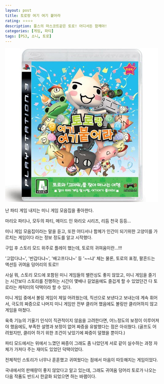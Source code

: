 ```yaml
---
layout: post
title: 토로랑 여기 여기 붙어라
rating: ⭐️⭐️⭐️⭐️
description: 플스의 마스코트같은 토로! 어디서든 함께야!
categories: [게임, 파티]
tags: [PS3, 소니, 토로]
---
```


![토로](../../img/2010/toro.jpg)

난 파티 게임 내지는 미니 게임 모음집을 좋아한다. 

마리오 파티나, 모두의 파티, 메이드 인 와리오 시리즈, 리듬 천국 등등... 

미니 게임 모음집이라는 말을 듣고, 또한 어디서나 함께가 인간이 되기위한 고양이를 가르치는 게임이다 라는 정보 정도를 알고 시작했다.

구입 후 스토리 모드 위주로 플레이 했는데, 토로의 귀여움이란...!!!

'고맙다냐~', '반갑다냐~', '배고프다냐~' 등 '~~냐' 체는 물론, 토로의 표정, 팔흔드는 액션등 귀여움 덩어리의 토로!!

사실 뭐, 스토리 모드에 포함된 미니 게임들의 밸런싱도 좋지 않았고, 미니 게임을 즐기는 시간보다 스토리를 진행하는 시간이 몇배나 길었음에도 즐겁게 할 수 있었던건 다 토로라는 캐릭터의 덕택이라 할 수 있다.

미니 게임 중에서 볼링 게임이 제일 어려웠는데, 직선으로 보낸다고 보내는데 계속 휘어서, 극도의 짜증으로 나머지 미니 게임만 전부 클리어 했음에도 볼링만 클리어하지 않고 게임을 마쳤다.

육축 기능의 기울기 인식이 직관적이지 않음을 고려한다면, 어느정도의 보정이 이루어져야 했음에도, 부족한 설명과 보정이 없어 짜증을 유발했다는 점은 아쉬웠다. (골프도 어려웠지만, 클리어 하기 위한 조건이 낮았기에 짜증이 덜했을 뿐이다.)

파티 모드에서는 위에서 느꼈던 짜증이 그래도 좀 나았던게 서로 같이 실수하는 과정 자체가 가져다 주는 재미도 있었던 덕택이었다.

전체적인 스토리가 너무나 훈훈했고 귀여웠다는 점에서 마음이 따듯해지는 게임이었다. 

국내에서의 판매량이 좋지 않았다고 알고 있는데, 그래도 귀여움 덩어리 토로가 나오는 다음 작품도 반드시 한글화 되었으면 하는 바램이다.